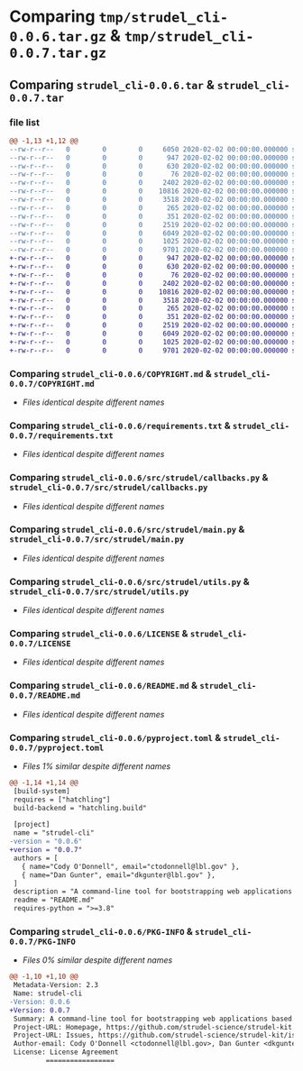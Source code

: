 # Comparing `tmp/strudel_cli-0.0.6.tar.gz` & `tmp/strudel_cli-0.0.7.tar.gz`

## Comparing `strudel_cli-0.0.6.tar` & `strudel_cli-0.0.7.tar`

### file list

```diff
@@ -1,13 +1,12 @@
--rw-r--r--   0        0        0     6050 2020-02-02 00:00:00.000000 strudel_cli-0.0.6/CONFIGS.md
--rw-r--r--   0        0        0      947 2020-02-02 00:00:00.000000 strudel_cli-0.0.6/COPYRIGHT.md
--rw-r--r--   0        0        0      630 2020-02-02 00:00:00.000000 strudel_cli-0.0.6/requirements.txt
--rw-r--r--   0        0        0       76 2020-02-02 00:00:00.000000 strudel_cli-0.0.6/src/strudel/__init__.py
--rw-r--r--   0        0        0     2402 2020-02-02 00:00:00.000000 strudel_cli-0.0.6/src/strudel/callbacks.py
--rw-r--r--   0        0        0    10816 2020-02-02 00:00:00.000000 strudel_cli-0.0.6/src/strudel/main.py
--rw-r--r--   0        0        0     3518 2020-02-02 00:00:00.000000 strudel_cli-0.0.6/src/strudel/utils.py
--rw-r--r--   0        0        0      265 2020-02-02 00:00:00.000000 strudel_cli-0.0.6/tests/test_main.py
--rw-r--r--   0        0        0      351 2020-02-02 00:00:00.000000 strudel_cli-0.0.6/.gitignore
--rw-r--r--   0        0        0     2519 2020-02-02 00:00:00.000000 strudel_cli-0.0.6/LICENSE
--rw-r--r--   0        0        0     6049 2020-02-02 00:00:00.000000 strudel_cli-0.0.6/README.md
--rw-r--r--   0        0        0     1025 2020-02-02 00:00:00.000000 strudel_cli-0.0.6/pyproject.toml
--rw-r--r--   0        0        0     9701 2020-02-02 00:00:00.000000 strudel_cli-0.0.6/PKG-INFO
+-rw-r--r--   0        0        0      947 2020-02-02 00:00:00.000000 strudel_cli-0.0.7/COPYRIGHT.md
+-rw-r--r--   0        0        0      630 2020-02-02 00:00:00.000000 strudel_cli-0.0.7/requirements.txt
+-rw-r--r--   0        0        0       76 2020-02-02 00:00:00.000000 strudel_cli-0.0.7/src/strudel/__init__.py
+-rw-r--r--   0        0        0     2402 2020-02-02 00:00:00.000000 strudel_cli-0.0.7/src/strudel/callbacks.py
+-rw-r--r--   0        0        0    10816 2020-02-02 00:00:00.000000 strudel_cli-0.0.7/src/strudel/main.py
+-rw-r--r--   0        0        0     3518 2020-02-02 00:00:00.000000 strudel_cli-0.0.7/src/strudel/utils.py
+-rw-r--r--   0        0        0      265 2020-02-02 00:00:00.000000 strudel_cli-0.0.7/tests/test_main.py
+-rw-r--r--   0        0        0      351 2020-02-02 00:00:00.000000 strudel_cli-0.0.7/.gitignore
+-rw-r--r--   0        0        0     2519 2020-02-02 00:00:00.000000 strudel_cli-0.0.7/LICENSE
+-rw-r--r--   0        0        0     6049 2020-02-02 00:00:00.000000 strudel_cli-0.0.7/README.md
+-rw-r--r--   0        0        0     1025 2020-02-02 00:00:00.000000 strudel_cli-0.0.7/pyproject.toml
+-rw-r--r--   0        0        0     9701 2020-02-02 00:00:00.000000 strudel_cli-0.0.7/PKG-INFO
```

### Comparing `strudel_cli-0.0.6/COPYRIGHT.md` & `strudel_cli-0.0.7/COPYRIGHT.md`

 * *Files identical despite different names*

### Comparing `strudel_cli-0.0.6/requirements.txt` & `strudel_cli-0.0.7/requirements.txt`

 * *Files identical despite different names*

### Comparing `strudel_cli-0.0.6/src/strudel/callbacks.py` & `strudel_cli-0.0.7/src/strudel/callbacks.py`

 * *Files identical despite different names*

### Comparing `strudel_cli-0.0.6/src/strudel/main.py` & `strudel_cli-0.0.7/src/strudel/main.py`

 * *Files identical despite different names*

### Comparing `strudel_cli-0.0.6/src/strudel/utils.py` & `strudel_cli-0.0.7/src/strudel/utils.py`

 * *Files identical despite different names*

### Comparing `strudel_cli-0.0.6/LICENSE` & `strudel_cli-0.0.7/LICENSE`

 * *Files identical despite different names*

### Comparing `strudel_cli-0.0.6/README.md` & `strudel_cli-0.0.7/README.md`

 * *Files identical despite different names*

### Comparing `strudel_cli-0.0.6/pyproject.toml` & `strudel_cli-0.0.7/pyproject.toml`

 * *Files 1% similar despite different names*

```diff
@@ -1,14 +1,14 @@
 [build-system]
 requires = ["hatchling"]
 build-backend = "hatchling.build"
 
 [project]
 name = "strudel-cli"
-version = "0.0.6"
+version = "0.0.7"
 authors = [
   { name="Cody O'Donnell", email="ctodonnell@lbl.gov" },
   { name="Dan Gunter", email="dkgunter@lbl.gov" },
 ]
 description = "A command-line tool for bootstrapping web applications based on the STRUDEL Design System"
 readme = "README.md"
 requires-python = ">=3.8"
```

### Comparing `strudel_cli-0.0.6/PKG-INFO` & `strudel_cli-0.0.7/PKG-INFO`

 * *Files 0% similar despite different names*

```diff
@@ -1,10 +1,10 @@
 Metadata-Version: 2.3
 Name: strudel-cli
-Version: 0.0.6
+Version: 0.0.7
 Summary: A command-line tool for bootstrapping web applications based on the STRUDEL Design System
 Project-URL: Homepage, https://github.com/strudel-science/strudel-kit
 Project-URL: Issues, https://github.com/strudel-science/strudel-kit/issues
 Author-email: Cody O'Donnell <ctodonnell@lbl.gov>, Dan Gunter <dkgunter@lbl.gov>
 License: License Agreement
         =================
```

